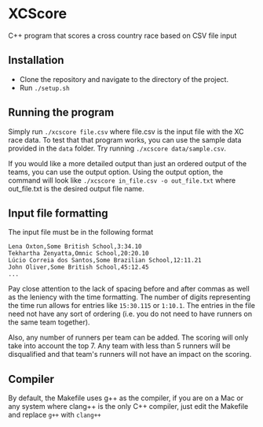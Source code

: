 # XCScore
C++ program that scores a cross country race based on CSV file input

## Installation
- Clone the repository and navigate to the directory of the project.
- Run `./setup.sh`

## Running the program
Simply run `./xcscore file.csv` where file.csv is the input file with the XC race data.
To test that that program works, you can use the sample data provided in the `data` folder. Try running `./xcscore data/sample.csv`.

If you would like a more detailed output than just an ordered output of the teams, you can use the output option. Using the output option, the command will look like `./xcscore in_file.csv -o out_file.txt` where out_file.txt is the desired output file name. 

## Input file formatting
The input file must be in the following format

```
Lena Oxton,Some British School,3:34.10
Tekhartha Zenyatta,Omnic School,20:20.10
Lúcio Correia dos Santos,Some Brazilian School,12:11.21
John Oliver,Some British School,45:12.45
...
```

Pay close attention to the lack of spacing before and after commas as well as the leniency with the time formatting.
The number of digits representing the time run allows for entries like `15:30.115` or `1:10.1`.
The entries in the file need not have any sort of ordering (i.e. you do not need to have runners on the same team together).

Also, any number of runners per team can be added. The scoring will only take into account the top 7. Any team with less than 5 runners will be disqualified and that team's runners will not have an impact on the scoring.

## Compiler
By default, the Makefile uses g++ as the compiler, if you are on a Mac or any system where clang++ is the only C++ compiler, just edit the Makefile and replace `g++` with `clang++`
